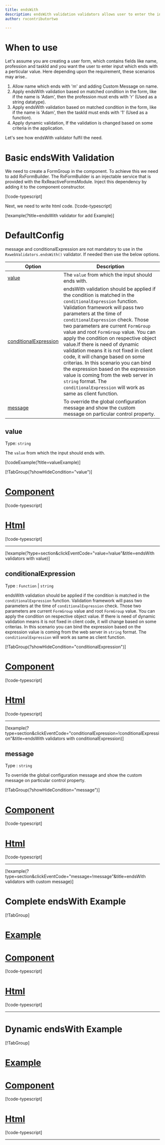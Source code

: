 ```yaml
---
title: endsWith
description: endsWith validation validators allows user to enter the input which ends with perticular value
author: rxcontributortwo

---
```

# When to use
Let's assume you are creating a user form, which contains fields like name, profession and taskId and you want the user to enter input which ends with a perticular value. Here depending upon the requirement, these scenarios may arise..

1. Allow name which ends with 'm' and adding Custom Message on name.
2. Apply endsWith validation based on matched condition in the form, like if the name is 'Adam', then the profession must ends with 'r' (Used as a string datatype).
3. Apply endsWith validation based on matched condition in the form, like if the name is 'Adam', then the taskId must ends with '1' (Used as a function).
4. Apply dynamic validation, If the validation is changed based on some criteria in the application.

Let's see how endsWith validator fulfil the need.

# Basic endsWith Validation

We need to create a FormGroup in the component. To achieve this we need to add RxFormBuilder. The RxFormBuilder is an injectable service that is provided with the RxReactiveFormsModule. Inject this dependency by adding it to the component constructor.

[!code-typescript[](\assets\examples\reactive-form-validators\validators\endsWith\add\ends-with-add.component.ts?type=section)]

Next, we need to write html code.
[!code-typescript[](\assets\examples\reactive-form-validators\validators\endsWith\add\ends-with-add.component.html?type=section)]

[!example(?title=endsWith validator for add Example)]
<app-endsWith-add></app-endsWith-add>

# DefaultConfig
message and conditionalExpression are not mandatory to use in the `RxwebValidators.endsWith()` validator. If needed then use the below options.

|Option | Description |
|--- | ---- |
|[value](#value) | The `value` from which the input should ends with. |
|[conditionalExpression](#conditionalExpression) | endsWith validation should be applied if the condition is matched in the `conditionalExpression` function. Validation framework will pass two parameters at the time of `conditionalExpression` check. Those two parameters are current `FormGroup` value and root `FormGroup` value. You can apply the condition on respective object value.If there is need of dynamic validation means it is not fixed in client code, it will change based on some criterias. In this scenario you can bind the expression based on the expression value is coming from the web server in `string` format. The `conditionalExpression` will work as same as client function. |
|[message](#message) | To override the global configuration message and show the custom message on particular control property. |

## value
Type: `string`

The `value` from which the input should ends with.

[!codeExample(?title=valueExample)]

[!TabGroup(?showHideCondition="value")]
# [Component](#tab\allowWhiteSpaceComponent)
[!code-typescript[](\assets\examples\reactive-form-validators\validators\endsWith\value\ends-with-value.component.ts)]
# [Html](#tab\allowWhiteSpaceHtml)
[!code-typescript[](\assets\examples\reactive-form-validators\validators\endsWith\value\ends-with-value.component.html)]
***

[!example(?type=section&clickEventCode="value=!value"&title=endsWith validators with value)]
<app-endsWith-value></app-endsWith-value>

## conditionalExpression 
Type :  `Function`  |  `string` 

endsWith validation should be applied if the condition is matched in the `conditionalExpression` function. Validation framework will pass two parameters at the time of `conditionalExpression` check. Those two parameters are current `FormGroup` value and root `FormGroup` value. You can apply the condition on respective object value.
If there is need of dynamic validation means it is not fixed in client code, it will change based on some criterias. In this scenario you can bind the expression based on the expression value is coming from the web server in `string` format. The `conditionalExpression` will work as same as client function.

[!TabGroup(?showHideCondition="conditionalExpression")]
# [Component](#tab\conditionalExpressionComponent)
[!code-typescript[](\assets\examples\reactive-form-validators\validators\endsWith\conditionalExpression\ends-with-conditional-expressions.component.ts)]
# [Html](#tab\conditionalExpressionHtml)
[!code-typescript[](\assets\examples\reactive-form-validators\validators\endsWith\conditionalExpression\ends-with-conditional-expressions.component.html)]
***

[!example(?type=section&clickEventCode="conditionalExpression=!conditionalExpression"&title=endsWith validators with conditionalExpression)]
<app-endsWith-conditionalExpression></app-endsWith-conditionalExpression>

## message 
Type :  `string` 

To override the global configuration message and show the custom message on particular control property.

[!TabGroup(?showHideCondition="message")]
# [Component](#tab\messageComponent)
[!code-typescript[](\assets\examples\reactive-form-validators\validators\endsWith\message\ends-with-message.component.ts)]
# [Html](#tab\messageHtml)
[!code-typescript[](\assets\examples\reactive-form-validators\validators\endsWith\message\ends-with-message.component.html)]
***

[!example(?type=section&clickEventCode="message=!message"&title=endsWith validators with custom message)]
<app-endsWith-message></app-endsWith-message>

# Complete endsWith Example
[!TabGroup]
# [Example](#tab\completeexample)
<app-endsWith-complete></app-endsWith-complete>
# [Component](#tab\completecomponent)
[!code-typescript[](\assets\examples\reactive-form-validators\validators\endsWith\complete\ends-with-complete.component.ts)]
# [Html](#tab\completehtml)
[!code-typescript[](\assets\examples\reactive-form-validators\validators\endsWith\complete\ends-with-complete.component.html)]
***

# Dynamic endsWith Example
[!TabGroup]
# [Example](#tab\dynamicexample)
<app-endsWith-dynamic></app-endsWith-dynamic>
# [Component](#tab\dynamiccomponent)
[!code-typescript[](\assets\examples\reactive-form-validators\validators\endsWith\dynamic\ends-with-dynamic.component.ts)]
# [Html](#tab\dynamichtml)
[!code-typescript[](\assets\examples\reactive-form-validators\validators\endsWith\dynamic\ends-with-dynamic.component.html)]
***